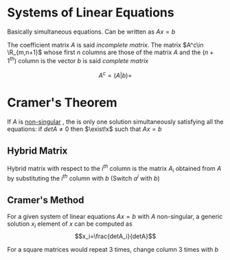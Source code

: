 # Systems of Linear Equations
Basically simultaneous equations. Can be written as $Ax=b$

The coefficient matrix $A$ is said *incomplete matrix*. The matrix  $A^c\in \R_{m,n+1}$ whose first $n$ columns are those of the matrix $A$ and the $(n+1^{th})$ column is the vector $b$ is said *complete matrix*

$$A^c=(A|b)=$$

# Cramer's Theorem
If $A$ is [non-singular](../1043%20-%20Maths%202/22.02.16%20-%20Determinants%20and%20Matrix%20Inversion-1.md#inverting-a-matrix) , the is only one solution simultaneously satisfying all the equations:
if $detA\ne 0$ then $\exist!x$ such that $Ax=b$

## Hybrid Matrix 
Hybrid matrix with respect to the $i^{th}$ column is the matrix $A_i$ obtained from $A$ by substituting the $i^{th}$ column with $b$
(Switch $a^i$ with $b$)

## Cramer's Method
For a given system of linear equations $Ax=b$ with $A$ non-singular, a generic solution $x_i$ element of $x$ can be computed as 
$$x_i=\frac{detA_i}{detA}$$

For a square matrices would repeat 3 times, change column 3 times with $b$


